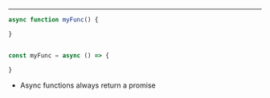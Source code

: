 ***
```js
async function myFunc() {

}


const myFunc = async () => {

}
```
* Async functions always return a promise